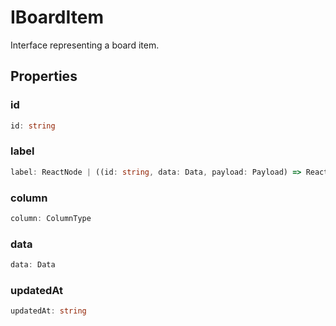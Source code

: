 # IBoardItem

Interface representing a board item.

## Properties

### id

```ts
id: string
```

### label

```ts
label: ReactNode | ((id: string, data: Data, payload: Payload) => ReactNode | Promise<ReactNode>)
```

### column

```ts
column: ColumnType
```

### data

```ts
data: Data
```

### updatedAt

```ts
updatedAt: string
```
